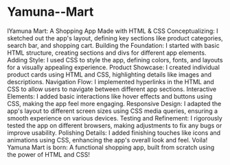 # Yamuna--Mart
IYamuna Mart: A Shopping App Made with HTML & CSS 
Conceptualizing: I sketched out the app's layout, defining key sections like product categories, search bar, and shopping cart.
Building the Foundation: I started with basic HTML structure, creating sections and divs for different app elements.
Adding Style: I used CSS to style the app, defining colors, fonts, and layouts for a visually appealing experience.
Product Showcase: I created individual product cards using HTML and CSS, highlighting details like images and descriptions.
Navigation Flow: I implemented hyperlinks in the HTML and CSS to allow users to navigate between different app sections.
Interactive Elements: I added basic interactions like hover effects and buttons using CSS, making the app feel more engaging.
Responsive Design: I adapted the app's layout to different screen sizes using CSS media queries, ensuring a smooth experience on various devices.
Testing and Refinement: I rigorously tested the app on different browsers, making adjustments to fix any bugs or improve usability.
Polishing Details: I added finishing touches like icons and animations using CSS, enhancing the app's overall look and feel.
Voila! Yamuna Mart is born: A functional shopping app, built from scratch using the power of HTML and CSS!
